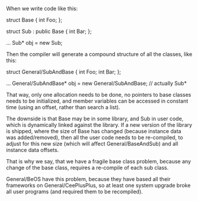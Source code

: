 When we write code like this:
    
struct Base
{
   int Foo;
};

struct Sub : public Base
{
   int Bar;
};

   ...
   Sub* obj = new Sub;


Then the compiler will generate a compound structure of all the classes, like this:
    
struct General/SubAndBase
{
   int Foo;
   int Bar;
};

   ...
   General/SubAndBase* obj = new General/SubAndBase; // actually Sub*


That way, only one allocation needs to be done, no pointers to base classes needs to be initialized, and member variables can be accessed in constant time (using an offset, rather than search a list).

The downside is that Base may be in some library, and Sub in user code, which is dynamically linked against the library. If a new version of the library is shipped, where the size of Base has changed (because instance data was added/removed), then all the user code needs to be re-compiled, to adjust for this new size (which will affect General/BaseAndSub) and all instance data offsets.

That is why we say, that we have a fragile base class problem, because any change of the base class, requires a re-compile of each sub class.

General/BeOS have this problem, because they have based all their frameworks on General/CeePlusPlus, so at least one system upgrade broke all user programs (and required them to be recompiled).